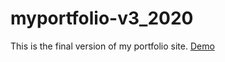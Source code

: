 # myportfolio-v3_2020
This is the final version of my portfolio site.
[Demo](https://miyukings.github.io/myportfolio-v3_2020)